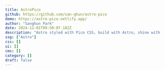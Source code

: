 ```yaml
---
title: AstroPico
github: https://github.com/san-ghun/astro-pico
demo: https://astro-pico.netlify.app/
author: "Sanghun Park"
date: 2024-12-01T09:50:07.182Z
description: "Astro styled with Pico CSS, build with Astro, shine with Pico."
ssg: ["Astro"]
css: []
ui: []
cms: []
category: []
draft: false
---
```

